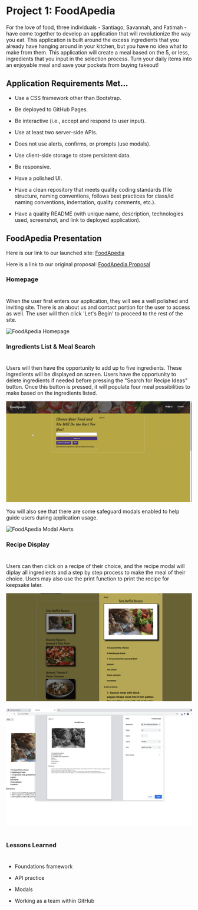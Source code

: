 # Project 1: FoodApedia

For the love of food, three individuals - Santiago, Savannah, and Fatimah - have come together to develop an application that will revolutionize the way you eat. This application is built around the excess ingredients that you already have hanging around in your kitchen, but you have no idea what to make from them. This application will create a meal based on the 5, or less,  ingredients that you input in the selection process. Turn your daily items into an enjoyable meal and save your pockets from buying takeout!

## Application Requirements Met...

* Use a CSS framework other than Bootstrap.

* Be deployed to GitHub Pages.

* Be interactive (i.e., accept and respond to user input).

* Use at least two server-side APIs.

* Does not use alerts, confirms, or prompts (use modals).

* Use client-side storage to store persistent data.
* Be responsive.

* Have a polished UI.

* Have a clean repository that meets quality coding standards (file structure, naming conventions, follows best practices for class/id naming conventions, indentation, quality comments, etc.).

* Have a quality README (with unique name, description, technologies used, screenshot, and link to deployed application).

## FoodApedia Presentation

Here is our link to our launched site: [FoodApedia](https://santipalacios2002.github.io/foodApedia/)

Here is a link to our original proposal: [FoodApedia Proposal](/proposal.md)

### Homepage
#

When the user first enters our application, they will see a well polished and inviting site. There is an about us and contact portion for the user to access as well. The user will then click 'Let's Begin' to proceed to the rest of the site. 

![FoodApedia Homepage ](assets/images/homepage.png)

### Ingredients List & Meal Search
#

Users will then have the opportunity to add up to five ingredients. These ingredients will be displayed on screen. Users have the opportunity to delete ingredients if needed before pressing the "Search for Recipe Ideas" button. Once this button is pressed, it will populate four meal possibilities to make based on the ingredients listed. 

![FoodApedia Ingredients List ](assets/images/searchMeal.gif)

You will also see that there are some safeguard modals enabled to help guide users during application usage. 

![FoodApedia Modal Alerts ](assets/images/modals.gif)

### Recipe Display
#

Users can then click on a recipe of their choice, and the recipe modal will diplay all ingredients and a step by step process to make the meal of their choice. Users may also use the print function to print the recipe for keepsake later. 

![FoodApedia Recipe Display](assets/images/recipeModal.png)
<br></br>
![FoodApedia Print Recipe](assets/images/printRecipe.png)
<br></br>

### Lessons Learned
#
* Foundations framework

* API practice

* Modals

* Working as a team within GitHub
